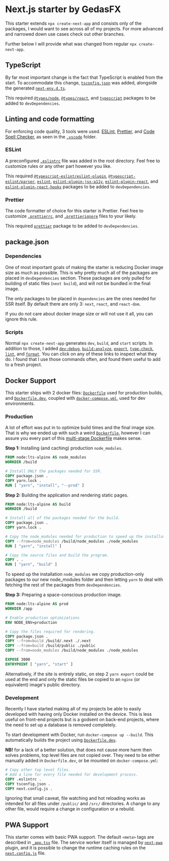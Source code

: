# Next.js starter by GedasFX

This starter extends `npx create-next-app` and consists only of the packages, I would want to see across all of my projects. For more advanced and narrowed down use cases check out other branches.

Further below I will provide what was changed from regular `npx create-next-app`.

## TypeScript

By far most important change is the fact that TypeScript is enabled from the start. To accommodate this change, [`tsconfig.json`](tsconfig.json) was added, alongside the generated [`next-env.d.ts`](next-env.d.ts). 

This required [`@types/node`](https://www.npmjs.com/package/@types/node),  [`@types/react`](https://www.npmjs.com/package/@types/react),  and [`typescript`](https://www.npmjs.com/package/typescript) packages to be added to `devDependencies`.

## Linting and code formatting

For enforcing code quality, 3 tools were used. [ESLint](https://marketplace.visualstudio.com/items?itemName=dbaeumer.vscode-eslint), [Prettier](https://marketplace.visualstudio.com/items?itemName=esbenp.prettier-vscode), and [Code Spell Checker](https://marketplace.visualstudio.com/items?itemName=streetsidesoftware.code-spell-checker), as seen in the [`.vscode`](.vscode) folder. 

### ESLint

A preconfigured [`.eslintrc`](.eslintrc) file was added in the root directory. Feel free to customize rules or any other part however you like.

This required [`@typescript-eslint/eslint-plugin`](https://www.npmjs.com/package/@typescript-eslint/eslint-plugin), [`@typescript-eslint/parser`](https://www.npmjs.com/package/@typescript-eslint/parser), [`eslint`](https://www.npmjs.com/package/eslint), [`eslint-plugin-jsx-a11y`](https://www.npmjs.com/package/eslint-plugin-jsx-a11y), [`eslint-plugin-react`](https://www.npmjs.com/package/eslint-plugin-react), and [`eslint-plugin-react-hooks`](https://www.npmjs.com/package/eslint-plugin-react-hooks) packages to be added to `devDependencies`.

### Prettier

The code formatter of choice for this starter is Prettier. Feel free to customize [`.prettierrc`](.prettierrc), and [`.prettierignore`](.pterrierignore) files to your likely.

This required [`prettier`](https://www.npmjs.com/package/prettier) package to be added to `devDependencies`.

## package.json

### Dependencies

One of most important goals of making the starter is reducing Docker image size as much as possible. This is why pretty much all of the packages are placed in `devDependencies` section. These packages are only pulled for building of static files (`next build`), and will not be bundled in the final image.

The only packages to be placed in `dependencies` are the ones needed for SSR itself. By default there are only 3: `next`, `react`, and `react-dom`. 

If you do not care about docker image size or will not use it all, you can ignore this rule.


### Scripts

Normal `npx create-next-app` generates `dev`, `build`, and `start` scripts. In addition to those, I added [`dev:debug`](https://nextjs.org/docs/advanced-features/debugging), [`build:analyze`](https://www.npmjs.com/package/@next/bundle-analyzer), [`export`](https://nextjs.org/docs/advanced-features/static-html-export), [`type-check`](https://www.typescriptlang.org/docs/handbook/compiler-options.html), [`lint`](https://eslint.org/docs/user-guide/command-line-interface), and [`format`](https://prettier.io/docs/en/cli.html). You can click on any of these links to inspect what they do. I found that I use those commands often, and found them useful to add to a fresh project.

## Docker Support

This starter ships with 2 docker files: [`Dockerfile`](Dockerfile) used for production builds, and [`Dockerfile.dev`](Dockerfile.dev), coupled with [`docker-compose.yml`](docker-compose.yml), used for dev environments. 

### Production

A lot of effort was put in to optimize build times and the final image size. That is why we ended up with such a weird [`Dockerfile`](Dockerfile), however I can assure you every part of this [multi-stage Dockerfile](https://docs.docker.com/develop/develop-images/multistage-build/) makes sense.

**Step 1:** Installing (and caching) production `node_modules`.

```dockerfile
FROM node:lts-alpine AS node_modules
WORKDIR /build

# Install ONLY the packages needed for SSR.
COPY package.json .
COPY yarn.lock .
RUN [ "yarn", "install", "--prod" ]
```

**Step 2:** Building the application and rendering static pages.

```dockerfile
FROM node:lts-alpine AS build
WORKDIR /build

# Install all of the packages needed for the build.
COPY package.json .
COPY yarn.lock .

# Copy the node_modules needed for production to speed up the installation.
COPY --from=node_modules /build/node_modules ./node_modules
RUN [ "yarn", "install" ]

# Copy the source files and build the program.
COPY . .
RUN [ "yarn", "build" ]
```

To speed up the installation `node_modules` we copy production-only packages to our new node_modules folder and then letting `yarn` to deal with fetching the rest of the packages from `devDependencies`.

**Step 3:** Preparing a space-conscious production image.

```dockerfile
FROM node:lts-alpine AS prod
WORKDIR /app

# Enable production optimizations
ENV NODE_ENV=production

# Copy the files required for rendering.
COPY package.json .
COPY --from=build /build/.next ./.next
COPY --from=build /build/public ./public
COPY --from=node_modules /build/node_modules ./node_modules

EXPOSE 3000
ENTRYPOINT [ "yarn", "start" ]
```

Alternatively, if the site is entirely static, on step 2 `yarn export` could be used at the end and only the static files be copied to an `nginx` (or equivalent) image's public directory.

### Development

Recently I have started making all of my projects be able to easily developed with having only Docker installed on the device. This is less useful on front-end projects but is a godsent on back-end projects, where the need to set up a database is removed completely.

To start development with Docker, run `docker-compose up --build`. This automatically builds the project using [`Dockerfile.dev`](Dockerfile.dev).

**NB!** for a lack of a better solution, that does not cause more harm then solves problems, top level files are not copied over. They need to be either manually added in `Dockerfile.dev`, or be mounted on `docker-compose.yml`:

```dockerfile
# Copy other top level files.
# Add a line for every file needed for development process.
COPY .eslintrc .
COPY tsconfig.json .
COPY next.config.js .
```

Ignoring that small caveat, file watching and hot reloading works as intended for all files under `/public/` and `/src/` directories. A change to any other file, would require a change in configuration or a rebuild.

## PWA Support

This starter comes with basic PWA support. The default `<meta>` tags are described in [`_app.tsx`](src/pages/_app.tsx) file. The service worker itself is managed by [`next-pwa`](https://www.npmjs.com/package/next-pwa) plugin, and it is possible to change the runtime caching rules on the [`next.config.js`](next.config.js) file. 	

